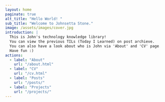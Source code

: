 ```yaml
---
layout: home
paginate: true
alt_title: "Hello World! "
sub_title: "Welcome to Johnsetta Stone."
image: /assets/images/cover.jpg
introduction: |
  This is John's technology knowledge library!
  You can view the previous TILs (Today I Learned) on post archieve.
  You can also have a look about who is John via 'About' and 'CV' page.
  Have fun :)
actions:
  - label: "About"
    url: "/about.html"
  - label: "CV"
    url: "/cv.html"
  - label: "Posts"
    url: "/posts/"
  - label: "Projects"
    url: "/projects/"
---
```

